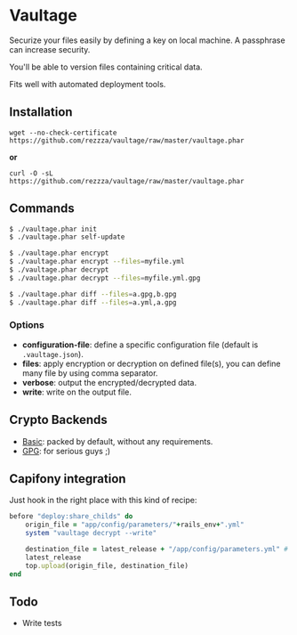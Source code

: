 # Vaultage

Securize your files easily by defining a key on local machine. A passphrase can
increase security.

You'll be able to version files containing critical data.

Fits well with automated deployment tools.

## Installation

`wget --no-check-certificate https://github.com/rezzza/vaultage/raw/master/vaultage.phar`

**or**

`curl -O -sL https://github.com/rezzza/vaultage/raw/master/vaultage.phar`

## Commands

```sh
$ ./vaultage.phar init
$ ./vaultage.phar self-update

$ ./vaultage.phar encrypt
$ ./vaultage.phar encrypt --files=myfile.yml
$ ./vaultage.phar decrypt
$ ./vaultage.phar decrypt --files=myfile.yml.gpg

$ ./vaultage.phar diff --files=a.gpg,b.gpg
$ ./vaultage.phar diff --files=a.yml,a.gpg
```

### Options
- **configuration-file**: define a specific configuration file (default is
  `.vaultage.json`).
- **files**: apply encryption or decryption on defined file(s), you can define
  many file by using comma separator.
- **verbose**: output the encrypted/decrypted data.
- **write**: write on the output file.

## Crypto Backends

- [Basic](doc/backend_basic.md): packed by default, without any requirements.
- [GPG](doc/backend_gpg.md): for serious guys ;)

## Capifony integration

Just hook in the right place with this kind of recipe:

```ruby
before "deploy:share_childs" do
    origin_file = "app/config/parameters/"+rails_env+".yml"
    system "vaultage decrypt --write"

    destination_file = latest_release + "/app/config/parameters.yml" # Notice the
    latest_release
    top.upload(origin_file, destination_file)
end
```

## Todo

- Write tests
